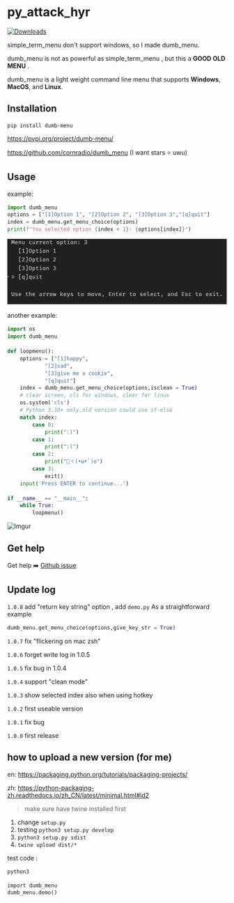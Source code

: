 # py_attack_hyr

[![Downloads](https://static.pepy.tech/badge/dumb-menu)](https://pepy.tech/project/dumb-menu)

simple_term_menu don't support windows, so I made dumb_menu.

dumb_menu is not as powerful as simple_term_menu , but this a **GOOD OLD MENU** .

dumb_menu is a light weight command line menu that supports **Windows**, **MacOS**, and **Linux**.


## Installation

```
pip install dumb-menu
```

https://pypi.org/project/dumb-menu/

https://github.com/cornradio/dumb_menu (I want stars ⭐ uwu)

## Usage

example:

```python
import dumb_menu
options = ["[1]Option 1", "[2]Option 2", "[3]Option 3","[q]quit"]
index = dumb_menu.get_menu_choice(options)
print(f"You selected option {index + 1}: {options[index]}")
```


![png](https://raw.githubusercontent.com/cornradio/imgs/main/20230214163952.png)

another example:

```python
import os
import dumb_menu

def loopmenu():
    options = ["[1]happy",
            "[2]sad",
            "[3]give me a cookie",
            "[q]quit"]
    index = dumb_menu.get_menu_choice(options,isclean = True)
    # clear screen, cls for windows, clear for linux
    os.system('cls') 
    # Python 3.10+ only,old version could use if-else
    match index:
        case 0:
            print(":)")
        case 1:
            print(":(")
        case 2:
            print("🍪ヾ(•ω•`)o")
        case 3:
            exit()
    input('Press ENTER to continue...')

if __name__ == "__main__":
    while True:
        loopmenu()
```
![Imgur](https://i.imgur.com/7zjLt8g.png)


## Get help

Get help ➡️ [Github issue](https://github.com/cornradio/dumb_menu/issues)

## Update log


`1.0.8` add "return key string" option , add `demo.py`  As a straightforward example

```python
dumb_menu.get_menu_choice(options,give_key_str = True)
```

`1.0.7` fix "flickering on mac zsh" 

`1.0.6` forget write log in 1.0.5

`1.0.5` fix bug in 1.0.4

`1.0.4` support "clean mode" 

`1.0.3` show selected index also when using hotkey  

`1.0.2` first useable version

`1.0.1` fix bug

`1.0.0` first release

## how to upload a new version (for me)

en: https://packaging.python.org/tutorials/packaging-projects/ 

zh: https://python-packaging-zh.readthedocs.io/zh_CN/latest/minimal.html#id2

> make sure have twine installed first

1. change `setup.py`
2. testing `python3 setup.py develop`
3. `python3 setup.py sdist`
4. `twine upload dist/*`

test code :
```
python3

import dumb_menu
dumb_menu.demo()
```